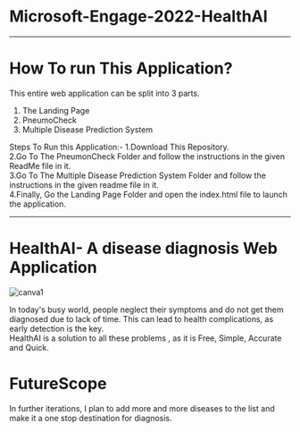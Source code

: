 # Microsoft-Engage-2022-HealthAI
-----------------------------------------------------------------------------------------------------------------------------------------------------------------
# How To run This Application?
This entire web application can be split into 3 parts.
 1. The Landing Page
 2. PneumoCheck
 3. Multiple Disease Prediction System

Steps To Run this Application:-
1.Download This Repository.<br/>
2.Go To The PneumonCheck Folder and follow the instructions in the given ReadMe file in it.<br/>
3.Go To The Multiple Disease Prediction System Folder and follow the instructions in the given readme file in it.<br/>
4.Finally, Go the Landing Page Folder and open the index.html file to launch the application.<br/>

---------------------------------------------------------------------------------------------------------------------------------------------------------------------

# HealthAI- A disease diagnosis Web Application


![canva1](https://user-images.githubusercontent.com/88028321/170833693-e67176ac-8687-44eb-b252-916e5b29e4d4.png)

In today's busy world, people neglect their symptoms and do not get them diagnosed due to lack of time. This can lead to health complications, as early detection is the key.</br>
HealthAI is a solution to all these problems , as it is Free, Simple, Accurate and Quick.


# FutureScope

In further iterations, I plan to add more and more diseases to the list and make it a one stop destination for diagnosis.





